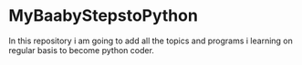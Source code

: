 # MyBaabyStepstoPython
In this repository i am going to add all the topics and programs i learning on regular basis to become python coder.
